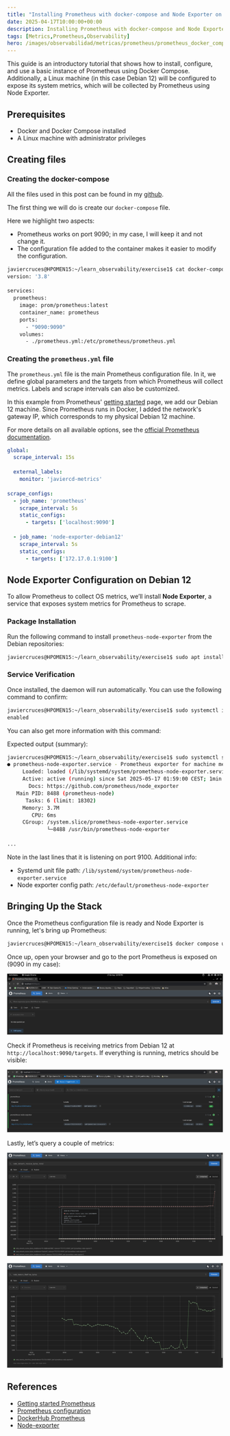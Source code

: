 ```yaml
---
title: "Installing Prometheus with docker-compose and Node Exporter on Debian 12"
date: 2025-04-17T10:00:00+00:00
description: Installing Prometheus with docker-compose and Node Exporter on Debian 12
tags: [Metrics,Prometheus,Observability]
hero: /images/observabilidad/metricas/prometheus/prometheus_docker_compose.png
---
```


This guide is an introductory tutorial that shows how to install, configure, and use a basic instance of Prometheus using Docker Compose. Additionally, a Linux machine (in this case Debian 12) will be configured to expose its system metrics, which will be collected by Prometheus using Node Exporter.

## Prerequisites

- Docker and Docker Compose installed
- A Linux machine with administrator privileges

## Creating files

### Creating the docker-compose

All the files used in this post can be found in my [github](https://github.com/javierasping/learn_observability).

The first thing we will do is create our `docker-compose` file.

Here we highlight two aspects:

- Prometheus works on port 9090; in my case, I will keep it and not change it.
- The configuration file added to the container makes it easier to modify the configuration.

```bash
javiercruces@HPOMEN15:~/learn_observability/exercise1$ cat docker-compose.yaml 
version: '3.8'

services:
  prometheus:
    image: prom/prometheus:latest
    container_name: prometheus
    ports:
      - "9090:9090"
    volumes:
      - ./prometheus.yml:/etc/prometheus/prometheus.yml
```

### Creating the `prometheus.yml` file

The `prometheus.yml` file is the main Prometheus configuration file. In it, we define global parameters and the targets from which Prometheus will collect metrics. Labels and scrape intervals can also be customized.

In this example from Prometheus' [getting started](https://prometheus.io/docs/prometheus/latest/getting_started/) page, we add our Debian 12 machine. Since Prometheus runs in Docker, I added the network's gateway IP, which corresponds to my physical Debian 12 machine.

For more details on all available options, see the [official Prometheus documentation](https://prometheus.io/docs/prometheus/latest/configuration/configuration/).

```yaml
global:
  scrape_interval: 15s  

  external_labels:
    monitor: 'javiercd-metrics'

scrape_configs:
  - job_name: 'prometheus'        
    scrape_interval: 5s           
    static_configs:
      - targets: ['localhost:9090']

  - job_name: 'node-exporter-debian12' 
    scrape_interval: 5s
    static_configs:
      - targets: ['172.17.0.1:9100']
```

## Node Exporter Configuration on Debian 12

To allow Prometheus to collect OS metrics, we’ll install **Node Exporter**, a service that exposes system metrics for Prometheus to scrape.

### Package Installation

Run the following command to install `prometheus-node-exporter` from the Debian repositories:

```bash
javiercruces@HPOMEN15:~/learn_observability/exercise1$ sudo apt install prometheus-node-exporter
```

### Service Verification

Once installed, the daemon will run automatically. You can use the following command to confirm:

```bash
javiercruces@HPOMEN15:~/learn_observability/exercise1$ sudo systemctl is-enabled prometheus-node-exporter
enabled
```

You can also get more information with this command:

Expected output (summary):

```bash
javiercruces@HPOMEN15:~/learn_observability/exercise1$ sudo systemctl status prometheus-node-exporter
● prometheus-node-exporter.service - Prometheus exporter for machine metrics
     Loaded: loaded (/lib/systemd/system/prometheus-node-exporter.service; enabled; preset: enabled)
     Active: active (running) since Sat 2025-05-17 01:59:00 CEST; 1min 10s ago
       Docs: https://github.com/prometheus/node_exporter
   Main PID: 8488 (prometheus-node)
      Tasks: 6 (limit: 18302)
     Memory: 3.7M
        CPU: 6ms
     CGroup: /system.slice/prometheus-node-exporter.service
             └─8488 /usr/bin/prometheus-node-exporter

...
```

Note in the last lines that it is listening on port 9100. Additional info:
- Systemd unit file path: `/lib/systemd/system/prometheus-node-exporter.service`
- Node exporter config path: `/etc/default/prometheus-node-exporter`

## Bringing Up the Stack

Once the Prometheus configuration file is ready and Node Exporter is running, let's bring up Prometheus:

```bash
javiercruces@HPOMEN15:~/learn_observability/exercise1$ docker compose up -d
```

Once up, open your browser and go to the port Prometheus is exposed on (9090 in my case):

![](/observabilidad/metricas/prometheus/acceso_prometheus.png)

Check if Prometheus is receiving metrics from Debian 12 at `http://localhost:9090/targets`. If everything is running, metrics should be visible:

![](/observabilidad/metricas/prometheus/targets_prometheus.png)

Lastly, let’s query a couple of metrics:

![](/observabilidad/metricas/prometheus/network_metric.png)

![](/observabilidad/metricas/prometheus/memory_metric.png)

## References

- [Getting started Prometheus](https://prometheus.io/docs/prometheus/latest/getting_started/)
- [Prometheus configuration](https://prometheus.io/docs/prometheus/latest/configuration/configuration/)
- [DockerHub Prometheus](https://hub.docker.com/r/prom/prometheus)
- [Node-exporter](https://prometheus.io/docs/guides/node-exporter/)
